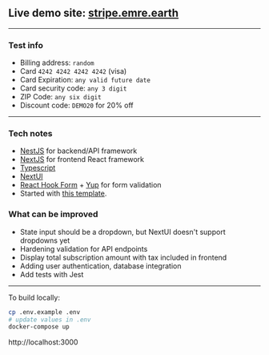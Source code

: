 ## Live demo site: [stripe.emre.earth](https://stripe.emre.earth)

---

### Test info
- Billing address: `random`
- Card `4242 4242 4242 4242` (visa)
- Card Expiration: `any valid future date`
- Card security code: `any 3 digit`
- ZIP Code: `any six digit`
- Discount code: `DEMO20` for 20% off

---

### Tech notes

- [Ne<ins>s</ins>tJS](https://nestjs.com) for backend/API framework
- [Ne<ins>x</ins>tJS](https://nextjs.org) for frontend React framework
- [Typescript](https://www.typescriptlang.org)
- [NextUI](https://nextui.org)
- [React Hook Form](https://react-hook-form.com) + [Yup](https://github.com/jquense/yup) for form validation
- Started with [this template](https://github.com/thisismydesign/nestjs-starter).

### What can be improved
- State input should be a dropdown, but NextUI doesn't support dropdowns yet
- Hardening validation for API endpoints
- Display total subscription amount with tax included in frontend
- Adding user authentication, database integration
- Add tests with Jest

---

To build locally:

```sh
cp .env.example .env
# update values in .env
docker-compose up
```

http://localhost:3000
